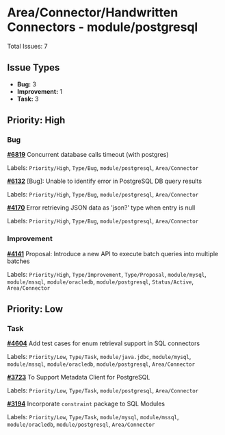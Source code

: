 # Area/Connector/Handwritten Connectors - module/postgresql

Total Issues: 7

## Issue Types

- **Bug:** 3
- **Improvement:** 1
- **Task:** 3

## Priority: High

### Bug

**[#6819](https://github.com/ballerina-platform/ballerina-library/issues/6819)** Concurrent database calls timeout (with postgres)

Labels: `Priority/High`, `Type/Bug`, `module/postgresql`, `Area/Connector`

**[#6132](https://github.com/ballerina-platform/ballerina-library/issues/6132)** [Bug]: Unable to identify error in PostgreSQL DB query results

Labels: `Priority/High`, `Type/Bug`, `module/postgresql`, `Area/Connector`

**[#4170](https://github.com/ballerina-platform/ballerina-library/issues/4170)** Error retrieving JSON data as 'json?' type when entry is null

Labels: `Priority/High`, `Type/Bug`, `module/postgresql`, `Area/Connector`

### Improvement

**[#4141](https://github.com/ballerina-platform/ballerina-library/issues/4141)** Proposal: Introduce a new API to execute batch queries into multiple batches

Labels: `Priority/High`, `Type/Improvement`, `Type/Proposal`, `module/mysql`, `module/mssql`, `module/oracledb`, `module/postgresql`, `Status/Active`, `Area/Connector`

## Priority: Low

### Task

**[#4604](https://github.com/ballerina-platform/ballerina-library/issues/4604)** Add test cases for enum retrieval support in SQL connectors

Labels: `Priority/Low`, `Type/Task`, `module/java.jdbc`, `module/mysql`, `module/mssql`, `module/oracledb`, `module/postgresql`, `Area/Connector`

**[#3723](https://github.com/ballerina-platform/ballerina-library/issues/3723)** To Support Metadata Client for PostgreSQL

Labels: `Priority/Low`, `Type/Task`, `module/postgresql`, `Area/Connector`

**[#3194](https://github.com/ballerina-platform/ballerina-library/issues/3194)** Incorporate `constraint` package to SQL Modules

Labels: `Priority/Low`, `Type/Task`, `module/mysql`, `module/mssql`, `module/oracledb`, `module/postgresql`, `Area/Connector`

